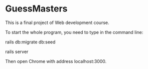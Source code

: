 
# GuessMasters

This is a final project of Web development course.

To start the whole program, you need to type in the command line: 

rails db:migrate db:seed

rails server

Then open Chrome with address localhost:3000.
